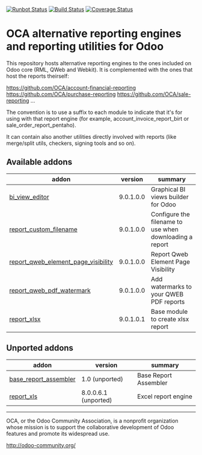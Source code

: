 [![Runbot Status](https://runbot.odoo-community.org/runbot/badge/flat/143/9.0.svg)](https://runbot.odoo-community.org/runbot/repo/github-com-oca-reporting-engine-143)
[![Build Status](https://travis-ci.org/OCA/reporting-engine.svg?branch=9.0)](https://travis-ci.org/OCA/reporting-engine)
[![Coverage Status](https://img.shields.io/coveralls/OCA/reporting-engine.svg)](https://coveralls.io/r/OCA/reporting-engine?branch=9.0)

OCA alternative reporting engines and reporting utilities for Odoo
==================================================================

This repository hosts alternative reporting engines to the ones included on Odoo core (RML, QWeb and Webkit). It is complemented with the ones that host the reports theirself:

https://github.com/OCA/account-financial-reporting
https://github.com/OCA/purchase-reporting
https://github.com/OCA/sale-reporting
...

The convention is to use a suffix to each module to indicate that it's for using with that report engine (for example, account_invoice_report_birt or sale_order_report_pentaho).

It can contain also another utilities directly involved with reports (like merge/split utils, checkers, signing tools and so on).

[//]: # (addons)

Available addons
----------------
addon | version | summary
--- | --- | ---
[bi_view_editor](bi_view_editor/) | 9.0.1.0.0 | Graphical BI views builder for Odoo
[report_custom_filename](report_custom_filename/) | 9.0.1.0.0 | Configure the filename to use when downloading a report
[report_qweb_element_page_visibility](report_qweb_element_page_visibility/) | 9.0.1.0.0 | Report Qweb Element Page Visibility
[report_qweb_pdf_watermark](report_qweb_pdf_watermark/) | 9.0.1.0.0 | Add watermarks to your QWEB PDF reports
[report_xlsx](report_xlsx/) | 9.0.1.0.1 | Base module to create xlsx report

Unported addons
---------------
addon | version | summary
--- | --- | ---
[base_report_assembler](base_report_assembler/) | 1.0 (unported) | Base Report Assembler
[report_xls](report_xls/) | 8.0.0.6.1 (unported) | Excel report engine

[//]: # (end addons)

----

OCA, or the Odoo Community Association, is a nonprofit organization whose 
mission is to support the collaborative development of Odoo features and 
promote its widespread use.

http://odoo-community.org/
